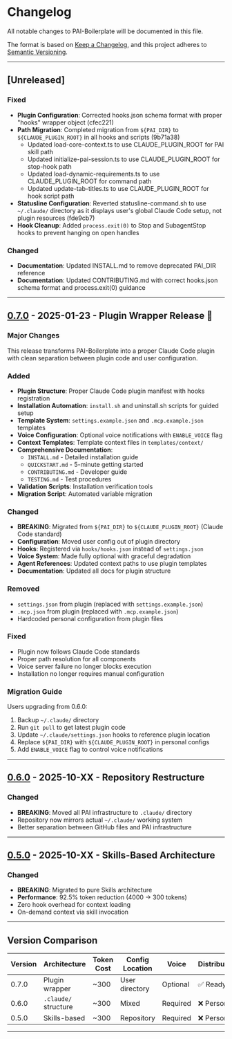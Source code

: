 # Changelog

All notable changes to PAI-Boilerplate will be documented in this file.

The format is based on [Keep a Changelog](https://keepachangelog.com/en/1.0.0/),
and this project adheres to [Semantic Versioning](https://semver.org/spec/v2.0.0.html).

---

## [Unreleased]

### Fixed
- **Plugin Configuration**: Corrected hooks.json schema format with proper "hooks" wrapper object (cfec221)
- **Path Migration**: Completed migration from `${PAI_DIR}` to `${CLAUDE_PLUGIN_ROOT}` in all hooks and scripts (9b71a38)
  - Updated load-core-context.ts to use CLAUDE_PLUGIN_ROOT for PAI skill path
  - Updated initialize-pai-session.ts to use CLAUDE_PLUGIN_ROOT for stop-hook path
  - Updated load-dynamic-requirements.ts to use CLAUDE_PLUGIN_ROOT for command path
  - Updated update-tab-titles.ts to use CLAUDE_PLUGIN_ROOT for hook script path
- **Statusline Configuration**: Reverted statusline-command.sh to use `~/.claude/` directory as it displays user's global Claude Code setup, not plugin resources (fde9cb7)
- **Hook Cleanup**: Added `process.exit(0)` to Stop and SubagentStop hooks to prevent hanging on open handles

### Changed
- **Documentation**: Updated INSTALL.md to remove deprecated PAI_DIR reference
- **Documentation**: Updated CONTRIBUTING.md with correct hooks.json schema format and process.exit(0) guidance

---

## [0.7.0] - 2025-01-23 - Plugin Wrapper Release 🎉

### Major Changes
This release transforms PAI-Boilerplate into a proper Claude Code plugin with clean separation between plugin code and user configuration.

### Added
- **Plugin Structure**: Proper Claude Code plugin manifest with hooks registration
- **Installation Automation**: `install.sh` and uninstall.sh scripts for guided setup
- **Template System**: `settings.example.json` and `.mcp.example.json` templates
- **Voice Configuration**: Optional voice notifications with `ENABLE_VOICE` flag
- **Context Templates**: Template context files in `templates/context/`
- **Comprehensive Documentation**:
  - `INSTALL.md` - Detailed installation guide
  - `QUICKSTART.md` - 5-minute getting started
  - `CONTRIBUTING.md` - Developer guide
  - `TESTING.md` - Test procedures
- **Validation Scripts**: Installation verification tools
- **Migration Script**: Automated variable migration

### Changed
- **BREAKING**: Migrated from `${PAI_DIR}` to `${CLAUDE_PLUGIN_ROOT}` (Claude Code standard)
- **Configuration**: Moved user config out of plugin directory
- **Hooks**: Registered via `hooks/hooks.json` instead of `settings.json`
- **Voice System**: Made fully optional with graceful degradation
- **Agent References**: Updated context paths to use plugin templates
- **Documentation**: Updated all docs for plugin structure

### Removed
- `settings.json` from plugin (replaced with `settings.example.json`)
- `.mcp.json` from plugin (replaced with `.mcp.example.json`)
- Hardcoded personal configuration from plugin files

### Fixed
- Plugin now follows Claude Code standards
- Proper path resolution for all components
- Voice server failure no longer blocks execution
- Installation no longer requires manual configuration

### Migration Guide
Users upgrading from 0.6.0:
1. Backup `~/.claude/` directory
2. Run `git pull` to get latest plugin code
3. Update `~/.claude/settings.json` hooks to reference plugin location
4. Replace `${PAI_DIR}` with `${CLAUDE_PLUGIN_ROOT}` in personal configs
5. Add `ENABLE_VOICE` flag to control voice notifications

---

## [0.6.0] - 2025-10-XX - Repository Restructure

### Changed
- **BREAKING**: Moved all PAI infrastructure to `.claude/` directory
- Repository now mirrors actual `~/.claude/` working system
- Better separation between GitHub files and PAI infrastructure

---

## [0.5.0] - 2025-10-XX - Skills-Based Architecture

### Changed
- **BREAKING**: Migrated to pure Skills architecture
- **Performance**: 92.5% token reduction (4000 → 300 tokens)
- Zero hook overhead for context loading
- On-demand context via skill invocation

---

## Version Comparison

| Version | Architecture | Token Cost | Config Location | Voice | Distribution |
|---------|-------------|------------|-----------------|-------|--------------|
| 0.7.0 | Plugin wrapper | ~300 | User directory | Optional | ✅ Ready |
| 0.6.0 | `.claude/` structure | ~300 | Mixed | Required | ❌ Personal |
| 0.5.0 | Skills-based | ~300 | Repository | Required | ❌ Personal |

---

[0.7.0]: https://github.com/evenromo/PAI-Boilerplate/releases/tag/v0.7.0
[0.6.0]: https://github.com/evenromo/PAI-Boilerplate/releases/tag/v0.6.0
[0.5.0]: https://github.com/evenromo/PAI-Boilerplate/releases/tag/v0.5.0
